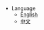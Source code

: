 <!-- _navbar.md -->
* <a class="naven firstnav">Language</a>
    * <a class="naven">[English](/en/README.md)</a>
    * <a class="navcn">[中文](/README.md)</a>
